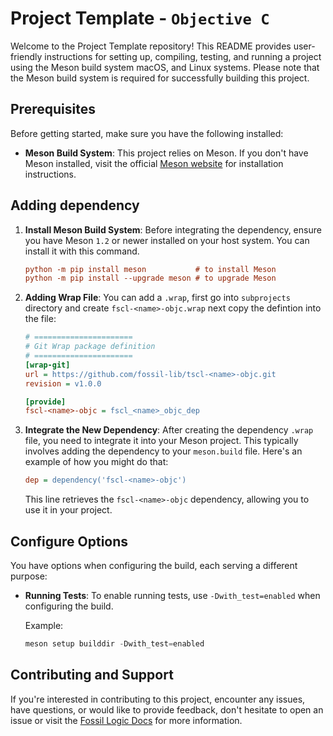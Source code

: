 # Project Template - `Objective C`

Welcome to the Project Template repository! This README provides user-friendly instructions for setting up, compiling, testing, and running a project using the Meson build system macOS, and Linux systems. Please note that the Meson build system is required for successfully building this project.

## Prerequisites

Before getting started, make sure you have the following installed:

- **Meson Build System**: This project relies on Meson. If you don't have Meson installed, visit the official [Meson website](https://mesonbuild.com/Getting-meson.html) for installation instructions.

## Adding dependency

1. **Install Meson Build System**: Before integrating the dependency, ensure you have Meson `1.2` or newer installed on your host system. You can install it with this command.

   ```ini
   python -m pip install meson           # to install Meson
   python -m pip install --upgrade meson # to upgrade Meson
   ```

2. **Adding Wrap File**: You can add a `.wrap`, first go into `subprojects` directory and create `fscl-<name>-objc.wrap` next copy the defintion into the file:

   ```ini
   # ======================
   # Git Wrap package definition
   # ======================
   [wrap-git]
   url = https://github.com/fossil-lib/tscl-<name>-objc.git
   revision = v1.0.0

   [provide]
   fscl-<name>-objc = fscl_<name>_objc_dep
   ```

3. **Integrate the New Dependency**: After creating the dependency `.wrap` file, you need to integrate it into your Meson project. This typically involves adding the dependency to your `meson.build` file. Here's an example of how you might do that:

   ```ini
   dep = dependency('fscl-<name>-objc')
   ```

   This line retrieves the `fscl-<name>-objc` dependency, allowing you to use it in your project.

## Configure Options

You have options when configuring the build, each serving a different purpose:

- **Running Tests**: To enable running tests, use `-Dwith_test=enabled` when configuring the build.

   Example:
   
   ```python
   meson setup builddir -Dwith_test=enabled
   ```

## Contributing and Support

If you're interested in contributing to this project, encounter any issues, have questions, or would like to provide feedback, don't hesitate to open an issue or visit the [Fossil Logic Docs](https://fossillogic.com/docs) for more information.
